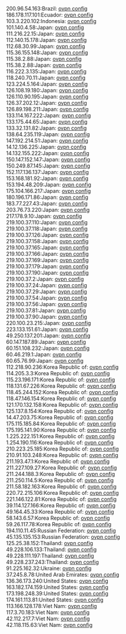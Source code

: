 200.96.54.163:Brazil: [ovpn config](vpn/200_96_54_163.ovpn)  
186.178.117.101:Ecuador: [ovpn config](vpn/186_178_117_101.ovpn)  
103.3.220.102:Indonesia: [ovpn config](vpn/103_3_220_102.ovpn)  
101.140.4.58:Japan: [ovpn config](vpn/101_140_4_58.ovpn)  
111.216.22.15:Japan: [ovpn config](vpn/111_216_22_15.ovpn)  
112.140.15.178:Japan: [ovpn config](vpn/112_140_15_178.ovpn)  
112.68.30.99:Japan: [ovpn config](vpn/112_68_30_99.ovpn)  
115.36.155.148:Japan: [ovpn config](vpn/115_36_155_148.ovpn)  
115.38.2.88:Japan: [ovpn config](vpn/115_38_2_88.ovpn)  
115.38.2.88:Japan: [ovpn config](vpn/115_38_2_88.ovpn)  
116.222.3.135:Japan: [ovpn config](vpn/116_222_3_135.ovpn)  
118.240.70.11:Japan: [ovpn config](vpn/118_240_70_11.ovpn)  
123.224.5.164:Japan: [ovpn config](vpn/123_224_5_164.ovpn)  
126.108.19.180:Japan: [ovpn config](vpn/126_108_19_180.ovpn)  
126.110.90.195:Japan: [ovpn config](vpn/126_110_90_195.ovpn)  
126.37.202.12:Japan: [ovpn config](vpn/126_37_202_12.ovpn)  
126.89.198.211:Japan: [ovpn config](vpn/126_89_198_211.ovpn)  
133.114.167.222:Japan: [ovpn config](vpn/133_114_167_222.ovpn)  
133.175.44.65:Japan: [ovpn config](vpn/133_175_44_65.ovpn)  
133.32.131.82:Japan: [ovpn config](vpn/133_32_131_82.ovpn)  
138.64.235.119:Japan: [ovpn config](vpn/138_64_235_119.ovpn)  
147.192.214.51:Japan: [ovpn config](vpn/147_192_214_51.ovpn)  
14.12.136.225:Japan: [ovpn config](vpn/14_12_136_225.ovpn)  
14.132.155.222:Japan: [ovpn config](vpn/14_132_155_222.ovpn)  
150.147.152.147:Japan: [ovpn config](vpn/150_147_152_147.ovpn)  
150.249.87.145:Japan: [ovpn config](vpn/150_249_87_145.ovpn)  
152.117.136.137:Japan: [ovpn config](vpn/152_117_136_137.ovpn)  
153.168.181.92:Japan: [ovpn config](vpn/153_168_181_92.ovpn)  
153.194.48.209:Japan: [ovpn config](vpn/153_194_48_209.ovpn)  
175.104.166.217:Japan: [ovpn config](vpn/175_104_166_217.ovpn)  
180.196.171.86:Japan: [ovpn config](vpn/180_196_171_86.ovpn)  
183.77.227.43:Japan: [ovpn config](vpn/183_77_227_43.ovpn)  
203.76.73.220:Japan: [ovpn config](vpn/203_76_73_220.ovpn)  
217.178.9.10:Japan: [ovpn config](vpn/217_178_9_10.ovpn)  
219.100.37.110:Japan: [ovpn config](vpn/219_100_37_110.ovpn)  
219.100.37.118:Japan: [ovpn config](vpn/219_100_37_118.ovpn)  
219.100.37.126:Japan: [ovpn config](vpn/219_100_37_126.ovpn)  
219.100.37.158:Japan: [ovpn config](vpn/219_100_37_158.ovpn)  
219.100.37.165:Japan: [ovpn config](vpn/219_100_37_165.ovpn)  
219.100.37.166:Japan: [ovpn config](vpn/219_100_37_166.ovpn)  
219.100.37.169:Japan: [ovpn config](vpn/219_100_37_169.ovpn)  
219.100.37.179:Japan: [ovpn config](vpn/219_100_37_179.ovpn)  
219.100.37.190:Japan: [ovpn config](vpn/219_100_37_190.ovpn)  
219.100.37.2:Japan: [ovpn config](vpn/219_100_37_2.ovpn)  
219.100.37.24:Japan: [ovpn config](vpn/219_100_37_24.ovpn)  
219.100.37.29:Japan: [ovpn config](vpn/219_100_37_29.ovpn)  
219.100.37.54:Japan: [ovpn config](vpn/219_100_37_54.ovpn)  
219.100.37.56:Japan: [ovpn config](vpn/219_100_37_56.ovpn)  
219.100.37.81:Japan: [ovpn config](vpn/219_100_37_81.ovpn)  
219.100.37.90:Japan: [ovpn config](vpn/219_100_37_90.ovpn)  
220.100.23.215:Japan: [ovpn config](vpn/220_100_23_215.ovpn)  
223.133.151.61:Japan: [ovpn config](vpn/223_133_151_61.ovpn)  
49.250.137.201:Japan: [ovpn config](vpn/49_250_137_201.ovpn)  
60.147.187.89:Japan: [ovpn config](vpn/60_147_187_89.ovpn)  
60.151.108.232:Japan: [ovpn config](vpn/60_151_108_232.ovpn)  
60.46.219.1:Japan: [ovpn config](vpn/60_46_219_1.ovpn)  
60.65.76.99:Japan: [ovpn config](vpn/60_65_76_99.ovpn)  
112.218.90.236:Korea Republic of: [ovpn config](vpn/112_218_90_236.ovpn)  
114.205.3.3:Korea Republic of: [ovpn config](vpn/114_205_3_3.ovpn)  
115.23.196.171:Korea Republic of: [ovpn config](vpn/115_23_196_171.ovpn)  
118.131.67.226:Korea Republic of: [ovpn config](vpn/118_131_67_226.ovpn)  
118.45.244.152:Korea Republic of: [ovpn config](vpn/118_45_244_152.ovpn)  
118.47.146.154:Korea Republic of: [ovpn config](vpn/118_47_146_154.ovpn)  
121.170.132.158:Korea Republic of: [ovpn config](vpn/121_170_132_158.ovpn)  
125.137.8.154:Korea Republic of: [ovpn config](vpn/125_137_8_154.ovpn)  
14.47.203.75:Korea Republic of: [ovpn config](vpn/14_47_203_75.ovpn)  
175.115.185.84:Korea Republic of: [ovpn config](vpn/175_115_185_84.ovpn)  
175.195.141.90:Korea Republic of: [ovpn config](vpn/175_195_141_90.ovpn)  
1.225.222.151:Korea Republic of: [ovpn config](vpn/1_225_222_151.ovpn)  
1.254.190.116:Korea Republic of: [ovpn config](vpn/1_254_190_116.ovpn)  
210.223.25.185:Korea Republic of: [ovpn config](vpn/210_223_25_185.ovpn)  
210.91.103.248:Korea Republic of: [ovpn config](vpn/210_91_103_248.ovpn)  
211.193.47.1:Korea Republic of: [ovpn config](vpn/211_193_47_1.ovpn)  
211.227.109.27:Korea Republic of: [ovpn config](vpn/211_227_109_27.ovpn)  
211.244.188.3:Korea Republic of: [ovpn config](vpn/211_244_188_3.ovpn)  
211.250.114.5:Korea Republic of: [ovpn config](vpn/211_250_114_5.ovpn)  
211.58.182.163:Korea Republic of: [ovpn config](vpn/211_58_182_163.ovpn)  
220.72.215.106:Korea Republic of: [ovpn config](vpn/220_72_215_106.ovpn)  
221.146.122.81:Korea Republic of: [ovpn config](vpn/221_146_122_81.ovpn)  
39.114.127.166:Korea Republic of: [ovpn config](vpn/39_114_127_166.ovpn)  
49.164.45.33:Korea Republic of: [ovpn config](vpn/49_164_45_33.ovpn)  
58.143.6.57:Korea Republic of: [ovpn config](vpn/58_143_6_57.ovpn)  
59.26.117.78:Korea Republic of: [ovpn config](vpn/59_26_117_78.ovpn)  
194.110.11.45:Russian Federation: [ovpn config](vpn/194_110_11_45.ovpn)  
45.135.135.153:Russian Federation: [ovpn config](vpn/45_135_135_153.ovpn)  
125.25.38.152:Thailand: [ovpn config](vpn/125_25_38_152.ovpn)  
49.228.106.133:Thailand: [ovpn config](vpn/49_228_106_133.ovpn)  
49.228.111.197:Thailand: [ovpn config](vpn/49_228_111_197.ovpn)  
49.228.237.243:Thailand: [ovpn config](vpn/49_228_237_243.ovpn)  
91.225.162.32:Ukraine: [ovpn config](vpn/91_225_162_32.ovpn)  
37.245.8.78:United Arab Emirates: [ovpn config](vpn/37_245_8_78.ovpn)  
136.36.173.240:United States: [ovpn config](vpn/136_36_173_240.ovpn)  
163.182.174.159:United States: [ovpn config](vpn/163_182_174_159.ovpn)  
173.198.248.39:United States: [ovpn config](vpn/173_198_248_39.ovpn)  
174.161.113.81:United States: [ovpn config](vpn/174_161_113_81.ovpn)  
113.166.128.178:Viet Nam: [ovpn config](vpn/113_166_128_178.ovpn)  
117.3.70.183:Viet Nam: [ovpn config](vpn/117_3_70_183.ovpn)  
42.112.217.7:Viet Nam: [ovpn config](vpn/42_112_217_7.ovpn)  
42.118.115.63:Viet Nam: [ovpn config](vpn/42_118_115_63.ovpn)  
